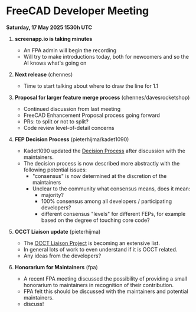 # FreeCAD Developer Meeting

**Saturday, 17 May 2025 1530h UTC**

1. **screenapp.io is taking minutes**
   - An FPA admin will begin the recording
   - Will try to make introductions today, both for newcomers and so the AI knows what's going on

2. **Next release** (chennes)
   - Time to start talking about where to draw the line for 1.1

3. **Proposal for larger feature merge process** (chennes/davesrocketshop)
   - Continued discussion from last meeting
   - FreeCAD Enhancement Proposal process going forward
   - PRs: to split or not to split?
   - Code review level-of-detail concerns

4. **FEP Decision Process** (pieterhijma/kadet1090)
   - Kadet1090 updated the [Decision Process](https://github.com/kadet1090/FreeCAD-Enhancement-Proposals/blob/master/FEPs/FEP-0001-process.md#decision-process) after discussion with the maintainers.
   - The decision process is now described more abstractly with the following potential issues:
	 - "consensus" is now determined at the discretion of the maintainers
	 - Unclear to the community what consensus means, does it mean:
	   - majority?
	   - 100% consensus among all developers / participating developers?
	   - different consensus "levels" for different FEPs, for example based on the degree of touching core code?

5. **OCCT Liaison update** (pieterhijma)
   - The [OCCT Liaison Project](https://github.com/orgs/FreeCAD/projects/32/views/1) is becoming an extensive list.
   - In general lots of work to even understand if it is OCCT related.
   - Any ideas from the developers?
   
6. **Honorarium for Maintainers** (fpa)
	- A recent FPA meeting discussed the possibility of providing a small honorarium to maintainers in recognition of their contribution.
	- FPA felt this should be discussed with the maintainers and potential maintainers.
	- discuss!

